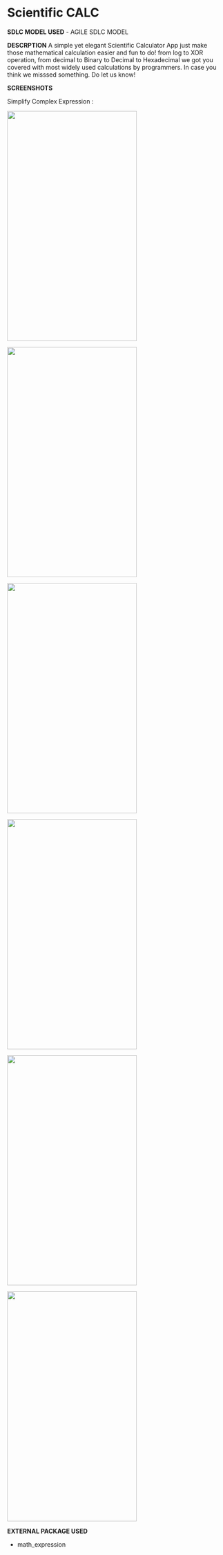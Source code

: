 # Scientific CALC
**SDLC MODEL USED**
	- AGILE SDLC MODEL

**DESCRPTION**
A simple yet elegant Scientific Calculator App just make those mathematical calculation easier and fun to do! from log to XOR operation, from decimal to Binary to Decimal to Hexadecimal we got you covered with most widely used calculations by programmers. In case you think we misssed something. Do let us know!  
 
 **SCREENSHOTS**
 
Simplify Complex Expression : 

 <img width="300"  height = "533" src="https://github.com/uditswaroopa/AppDevelopmentCollection/blob/master/screenshots/exp.jpeg"></img>
 
 <img width="300"  height = "533" src="https://github.com/uditswaroopa/AppDevelopmentCollection/blob/master/screenshots/dtoo.jpeg"></img>
 
 <img width="300"  height = "533" src="https://github.com/uditswaroopa/AppDevelopmentCollection/blob/master/screenshots/dtob.jpeg"></img>
 
 <img width="300"  height = "533" src="https://github.com/uditswaroopa/AppDevelopmentCollection/blob/master/screenshots/dtoh.jpeg"></img>
 
 <img width="300"  height = "533" src="https://github.com/uditswaroopa/AppDevelopmentCollection/blob/master/screenshots/log.jpeg"></img>
 
 <img width="300"  height = "533" src="https://github.com/uditswaroopa/AppDevelopmentCollection/blob/master/screenshots/ln.jpeg"></img>


**EXTERNAL PACKAGE USED**
 - math_expression
